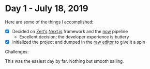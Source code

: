 # Day 1 - July 18, 2019

Here are some of the things I accomplished:

- [x] Decided on [Zeit's](https://zeit.co) [Next.js](https://nextjs.org) framework and the [now](https://zeit.co/now) pipeline
  - Excellent decision; the developer experience is buttery
- [x] Initialized the project and dumped in the [raw editor](https://www.slatejs.org/) to give it a spin

Challenges:

This was the easiest day by far. Nothing but smooth sailing.
